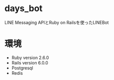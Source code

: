 # days_bot

LINE Messaging APIとRuby on Railsを使ったLINEBot

# 環境

- Ruby version 2.6.0
- Rails version 6.0.0
- Postgresql
- Redis

